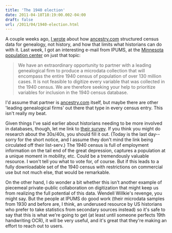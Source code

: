 ```yaml
---
title: 'The 1940 election'
date: 2011-04-18T18:19:00.002-04:00
draft: false
url: /2011/04/1940-election.html
---
```


A couple weeks ago, [I wrote](http://sappingattention.blogspot.com/2011/04/stopwords-to-wise.html) about how [ancestry.com](http://ancestry.com/) structured census data for genealogy, not history, and how that limits what historians can do with it. Last week, I got an interesting e-mail from IPUMS, at the [Minnesota population center](http://www.pop.umn.edu/) on just that topic:

> We have an extraordinary opportunity to partner with a leading genealogical firm to produce a microdata collection that will encompass the entire 1940 census of population of over 130 million cases. It is not feasible to digitize every variable that was collected in the 1940 census. We are therefore seeking your help to prioritize variables for inclusion in the 1940 census database.

I'd assume that partner is [ancestry.com](http://ancestry.com/) itself, but maybe there are other 'leading genealogical firms' out there that type in every census entry. This isn't really my beat.

Given things I've said earlier about historians needing to be more involved in databases, though, let me link to [their survey](https://umsurvey.umn.edu/index.php?sid=92649&lang=um). If you think you might do research about the 30s/40s, you should fill it out. (Today is the last day--sorry for the short notice, and I assume they don't mind the link being circulated off their list-serv.) The 1940 census is full of employment information on the tail end of the great depression, captures a population at a unique moment in mobility, etc. Could be a tremendously valuable resource. I won't tell you what to vote for, of course. But if this leads to a fully downloadable set of the 1940 census with restrictions on commercial use but not much else, that would be remarkable.

On the other hand, I do wonder a bit whether this isn't another example of piecemeal private-public collaboration on digitization that might keep us from realizing the full potential of this data. Wendell Willkie's revenge, you might say. But the people at IPUMS do good work (their microdata samples from 1930 and before are, I think, an underused resource by US historians who prefer to take statistics from secondary sources instead) so it's safe to say that this is what we're going to get (at least until someone perfects 19th handwriting OCR), it will be very useful, and it's great that they're making an effort to reach out to users.
